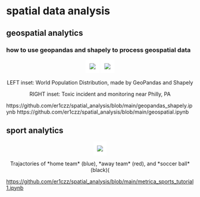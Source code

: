 # spatial data analysis

## geospatial analytics
### how to use geopandas and shapely to process geospatial data

<p align="center"><img src="https://github.com/er1czz/spatial_analysis/blob/main/world_population.PNG" style = "border:10px solid white"> <img src="https://github.com/er1czz/spatial_analysis/blob/main/PA_incident_monitor.png" style = "border:10px solid white"></p> 
<p align="center">LEFT inset: World Population Distribution, made by GeoPandas and Shapely</p>
<p align="center">RIGHT inset: Toxic incident and monitoring near Philly, PA</p>
https://github.com/er1czz/spatial_analysis/blob/main/geopandas_shapely.ipynb
https://github.com/er1czz/spatial_analysis/blob/main/geospatial.ipynb

## sport analytics
<p align="center"><img src="https://github.com/er1czz/spatial_analysis/blob/main/soccer_tracking.png" style = "border:10px solid white"></p> 
<p align="center">Trajactories of *home team* (blue), *away team* (red), and *soccer ball* (black)(</p>

https://github.com/er1czz/spatial_analysis/blob/main/metrica_sports_tutorial1.ipynb
